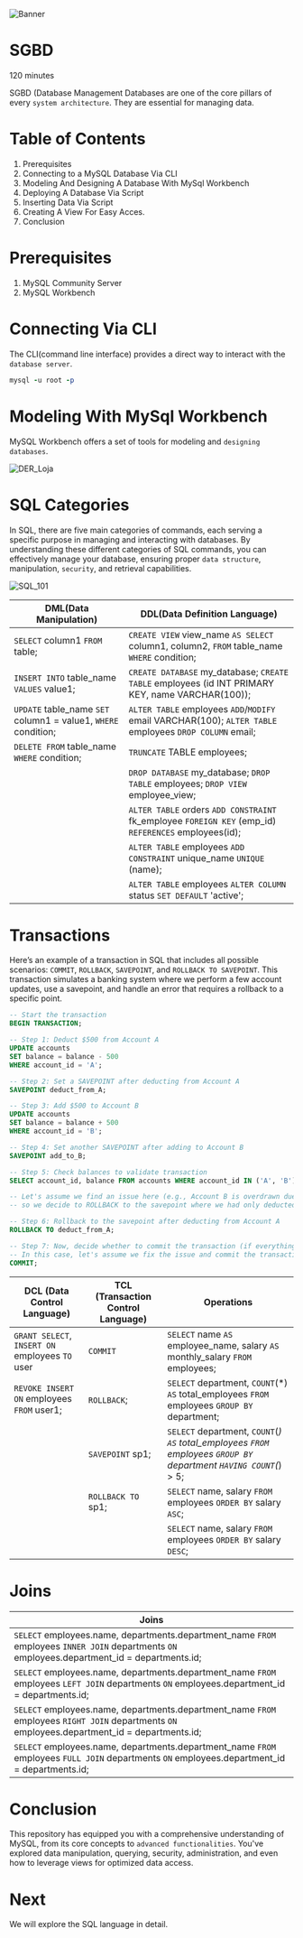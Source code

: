 ![Banner](images/futurism-perspective-digital-nomads-lifestyle.jpg)
# SGBD

120 minutes

SGBD (Database Management Databases are one of the core pillars of every `system architecture`. They are essential for managing data. 

# Table of Contents

1. Prerequisites
2. Connecting to a MySQL Database Via CLI
3. Modeling And Designing A Database With MySql Workbench
4. Deploying A Database Via Script
5. Inserting Data Via Script
6. Creating A View For Easy Acces.
7. Conclusion

# Prerequisites

1. MySQL Community Server
2. MySQL Workbench

# Connecting Via CLI

The CLI(command line interface) provides a direct way to interact with the `database server`. 

```ruby
mysql -u root -p
```

# Modeling With MySql Workbench

MySQL Workbench offers a set of tools for modeling and `designing databases`. 

![DER_Loja](images/der_database_loja.png)

# SQL Categories

In SQL, there are five main categories of commands, each serving a specific purpose in managing and interacting with databases. By understanding these different categories of SQL commands, you can effectively manage your database, ensuring proper `data structure`, manipulation, `security`, and retrieval capabilities.

![SQL_101](images/SQL_101.jpeg)

| DML(Data Manipulation)                                         | DDL(Data Definition Language)                                                                          |   
|--------------------------------------------------------------- |--------------------------------------------------------------------------------------------------------|
| `SELECT` column1 `FROM` table;                                 | `CREATE VIEW` view_name `AS SELECT` column1, column2, `FROM` table_name `WHERE` condition;             |     
| `INSERT INTO` table_name `VALUES` value1;                      | `CREATE DATABASE` my_database; `CREATE TABLE` employees (id INT PRIMARY KEY, name VARCHAR(100));       |
| `UPDATE` table_name `SET` column1 = value1, `WHERE` condition; | `ALTER TABLE` employees `ADD`/`MODIFY` email VARCHAR(100); `ALTER TABLE` employees `DROP COLUMN` email;|             
| `DELETE FROM` table_name `WHERE` condition;                    | `TRUNCATE` TABLE employees;                                                                            |
|                                                                | `DROP DATABASE` my_database; `DROP TABLE` employees; `DROP VIEW` employee_view;                        |
|                                                                | `ALTER TABLE` orders `ADD CONSTRAINT` fk_employee `FOREIGN KEY` (emp_id) `REFERENCES` employees(id);   |
|                                                                | `ALTER TABLE` employees `ADD CONSTRAINT` unique_name `UNIQUE` (name);                                  |                |                                                                | `ALTER TABLE` employees `ADD CONSTRAINT` check_age `CHECK` (age > 18);                                 |
|                                                                | `ALTER TABLE` employees `ALTER COLUMN` status `SET DEFAULT` 'active';                                  |


# Transactions
Here’s an example of a transaction in SQL that includes all possible scenarios: `COMMIT`, `ROLLBACK`, `SAVEPOINT`, and `ROLLBACK TO SAVEPOINT`. This transaction simulates a banking system where we perform a few account updates, use a savepoint, and handle an error that requires a rollback to a specific point.

```SQL
-- Start the transaction
BEGIN TRANSACTION;

-- Step 1: Deduct $500 from Account A
UPDATE accounts
SET balance = balance - 500
WHERE account_id = 'A';

-- Step 2: Set a SAVEPOINT after deducting from Account A
SAVEPOINT deduct_from_A;

-- Step 3: Add $500 to Account B
UPDATE accounts
SET balance = balance + 500
WHERE account_id = 'B';

-- Step 4: Set another SAVEPOINT after adding to Account B
SAVEPOINT add_to_B;

-- Step 5: Check balances to validate transaction
SELECT account_id, balance FROM accounts WHERE account_id IN ('A', 'B');

-- Let's assume we find an issue here (e.g., Account B is overdrawn due to a previous transaction error),
-- so we decide to ROLLBACK to the savepoint where we had only deducted from Account A.

-- Step 6: Rollback to the savepoint after deducting from Account A
ROLLBACK TO deduct_from_A;

-- Step 7: Now, decide whether to commit the transaction (if everything is fine), or rollback the entire thing
-- In this case, let's assume we fix the issue and commit the transaction
COMMIT;
```


| DCL (Data Control Language)                       | TCL (Transaction Control Language)   |  Operations                                                                                 |
----------------------------------------------------|--------------------------------------|---------------------------------------------------------------------------------------------|
| `GRANT SELECT`, `INSERT ON` employees `TO` user   | `COMMIT`                             | `SELECT` name `AS` employee_name, salary `AS` monthly_salary `FROM` employees;              |
| `REVOKE INSERT ON` employees `FROM` user1;        | `ROLLBACK`;                          | `SELECT` department, `COUNT`(*) `AS` total_employees `FROM` employees `GROUP BY` department;|
|                                                   | `SAVEPOINT` sp1;                     | `SELECT` department, `COUNT`(*) `AS` total_employees `FROM` employees `GROUP BY` department `HAVING COUNT`(*) > 5;|
|                                                   | `ROLLBACK TO` sp1;                   | `SELECT` name, salary `FROM` employees `ORDER BY` salary `ASC`;                             |
|                                                   |                                      | `SELECT` name, salary `FROM` employees `ORDER BY` salary `DESC`;                            |

# Joins

| Joins                                                                                                                                        |
|----------------------------------------------------------------------------------------------------------------------------------------------|
|`SELECT` employees.name, departments.department_name `FROM` employees `INNER JOIN` departments `ON` employees.department_id = departments.id; |
|`SELECT` employees.name, departments.department_name `FROM` employees `LEFT JOIN` departments `ON` employees.department_id = departments.id;  |
|`SELECT` employees.name, departments.department_name `FROM` employees `RIGHT JOIN` departments `ON` employees.department_id = departments.id; |
|`SELECT` employees.name, departments.department_name `FROM` employees `FULL JOIN` departments `ON` employees.department_id = departments.id;  |


# Conclusion

This repository has equipped you with a comprehensive understanding of MySQL, from its core concepts to `advanced functionalities`. You've explored data manipulation, querying, security, administration, and even how to leverage views for optimized data access. 

# Next

We will explore the SQL language in detail.

